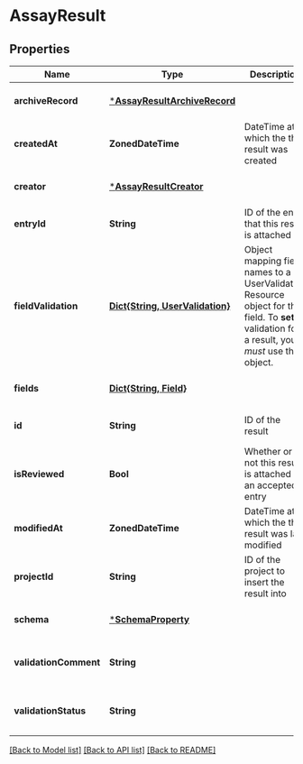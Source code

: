 # AssayResult


## Properties
Name | Type | Description | Notes
------------ | ------------- | ------------- | -------------
**archiveRecord** | [***AssayResultArchiveRecord**](AssayResultArchiveRecord.md) |  | [optional] [default to nothing]
**createdAt** | **ZonedDateTime** | DateTime at which the the result was created | [optional] [readonly] [default to nothing]
**creator** | [***AssayResultCreator**](AssayResultCreator.md) |  | [optional] [default to nothing]
**entryId** | **String** | ID of the entry that this result is attached to | [optional] [default to nothing]
**fieldValidation** | [**Dict{String, UserValidation}**](UserValidation.md) | Object mapping field names to a UserValidation Resource object for that field. To **set** validation for a result, you *must* use this object.  | [optional] [default to nothing]
**fields** | [**Dict{String, Field}**](Field.md) |  | [optional] [default to nothing]
**id** | **String** | ID of the result | [optional] [default to nothing]
**isReviewed** | **Bool** | Whether or not this result is attached to an accepted entry | [optional] [default to nothing]
**modifiedAt** | **ZonedDateTime** | DateTime at which the the result was last modified | [optional] [readonly] [default to nothing]
**projectId** | **String** | ID of the project to insert the result into | [optional] [default to nothing]
**schema** | [***SchemaProperty**](SchemaProperty.md) |  | [optional] [default to nothing]
**validationComment** | **String** |  | [optional] [readonly] [default to nothing]
**validationStatus** | **String** |  | [optional] [readonly] [default to nothing]


[[Back to Model list]](../README.md#models) [[Back to API list]](../README.md#api-endpoints) [[Back to README]](../README.md)



